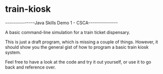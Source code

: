 # train-kiosk
  ---------------Java Skills Demo 1 - CSCA---------------
  
A basic command-line simulation for a train ticket dispensary.

This is just a draft program, which is missing a couple of things.
However, it should show you the general gist of how to program a
basic train kiosk system.

Feel free to have a look at the code and try it out yourself, or use
it to go back and reference over.
